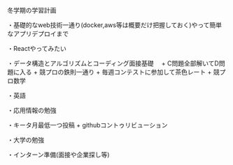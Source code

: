 冬学期の学習計画

・基礎的なweb技術一通り(docker,aws等は概要だけ把握しておく)やって簡単なアプリデプロイまで

・Reactやってみたい

・データ構造とアルゴリズムとコーディング面接基礎　 + C問題全部解いてD問題に入る + 競プロの鉄則一通り + 毎週コンテストに参加して茶色レート + 競プロ数学

・英語

・応用情報の勉強

・キータ月最低一つ投稿 + githubコントゥリビューション

・大学の勉強

・インターン準備(面接や企業探し等)
